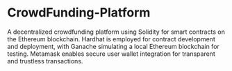 # CrowdFunding-Platform
 A decentralized crowdfunding platform using Solidity for smart contracts on the Ethereum blockchain. Hardhat is employed for contract development and deployment, with Ganache simulating a local Ethereum blockchain for testing. Metamask enables secure user wallet integration for transparent and trustless transactions.
